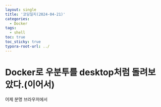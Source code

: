 ```yaml
---
layout: single
title: '코딩일지(2024-04-21)'
categories:
  - Docker
tags:
  - shell
toc: true
toc_sticky: true
typora-root-url: ../
---
```




# Docker로 우분투를 desktop처럼 돌려보았다.(이어서)

어제 분명 브라우저에서



